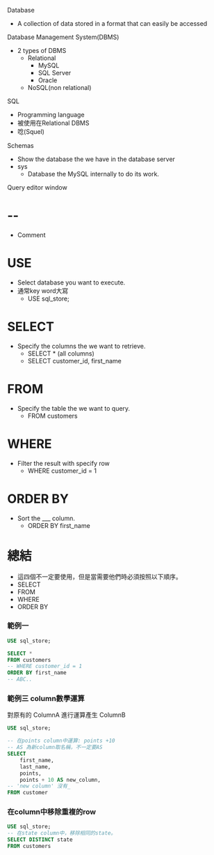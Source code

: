 Database
- A collection of data stored in a format that can easily be accessed

Database Management System(DBMS)
- 2 types of DBMS
  - Relational
    - MySQL
    - SQL Server
    - Oracle
  - NoSQL(non relational)





SQL
- Programming language
- 被使用在Relational DBMS
- 唸(Squel)


Schemas
- Show the database the we have in the database server
- sys
  - Database the MySQL internally to do its work. 

Query editor window
# --
- Comment

# USE
- Select database you want to execute.
- 通常key word大寫
  - USE sql_store;
# SELECT
- Specify the columns the we want to retrieve.
  - SELECT * (all columns)
  - SELECT customer_id,  first_name

# FROM
- Specify the table the we want to query.
  - FROM customers   

# WHERE
- Filter the result with specify row
  - WHERE customer_id = 1

# ORDER BY
- Sort the ___ column.
  - ORDER BY first_name 

# 總結
- 這四個不一定要使用，但是當需要他們時必須按照以下順序。
- SELECT
- FROM
- WHERE
- ORDER BY

### 範例一
```sql
USE sql_store;

SELECT *
FROM customers
-- WHERE customer_id = 1
ORDER BY first_name 
-- ABC..
```
### 範例三 column數學運算
對原有的 ColumnA 進行運算產生 ColumnB
```sql
USE sql_store;

-- 在points column中運算: points +10
-- AS 為新column取名稱，不一定要AS
SELECT 
	first_name, 
	last_name, 
	points, 
	points + 10 AS new_column, 
-- 'new column' 沒有_
FROM customer
```

### 在column中移除重複的row
```sql
USE sql_store;
-- 在state column中，移除相同的state。
SELECT DISTINCT state 
FROM customers
```
